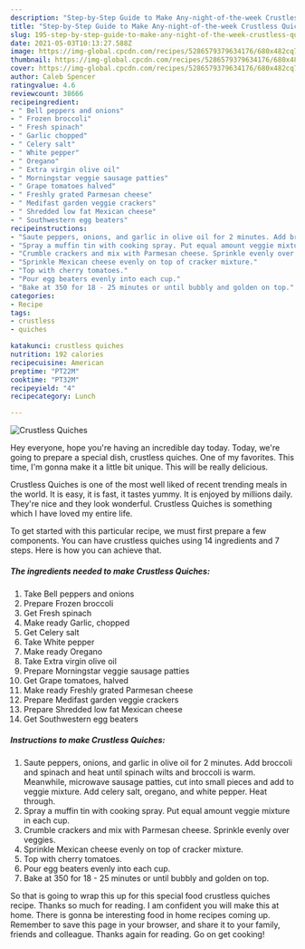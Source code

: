 ```yaml
---
description: "Step-by-Step Guide to Make Any-night-of-the-week Crustless Quiches"
title: "Step-by-Step Guide to Make Any-night-of-the-week Crustless Quiches"
slug: 195-step-by-step-guide-to-make-any-night-of-the-week-crustless-quiches
date: 2021-05-03T10:13:27.588Z
image: https://img-global.cpcdn.com/recipes/5286579379634176/680x482cq70/crustless-quiches-recipe-main-photo.jpg
thumbnail: https://img-global.cpcdn.com/recipes/5286579379634176/680x482cq70/crustless-quiches-recipe-main-photo.jpg
cover: https://img-global.cpcdn.com/recipes/5286579379634176/680x482cq70/crustless-quiches-recipe-main-photo.jpg
author: Caleb Spencer
ratingvalue: 4.6
reviewcount: 38666
recipeingredient:
- " Bell peppers and onions"
- " Frozen broccoli"
- " Fresh spinach"
- " Garlic chopped"
- " Celery salt"
- " White pepper"
- " Oregano"
- " Extra virgin olive oil"
- " Morningstar veggie sausage patties"
- " Grape tomatoes halved"
- " Freshly grated Parmesan cheese"
- " Medifast garden veggie crackers"
- " Shredded low fat Mexican cheese"
- " Southwestern egg beaters"
recipeinstructions:
- "Saute peppers, onions, and garlic in olive oil for 2 minutes. Add broccoli and spinach and heat until spinach wilts and broccoli is warm. Meanwhile, microwave sausage patties, cut into small pieces and add to veggie mixture. Add celery salt, oregano, and white pepper. Heat through."
- "Spray a muffin tin with cooking spray. Put equal amount veggie mixture in each cup."
- "Crumble crackers and mix with Parmesan cheese. Sprinkle evenly over veggies."
- "Sprinkle Mexican cheese evenly on top of cracker mixture."
- "Top with cherry tomatoes."
- "Pour egg beaters evenly into each cup."
- "Bake at 350 for 18 - 25 minutes or until bubbly and golden on top."
categories:
- Recipe
tags:
- crustless
- quiches

katakunci: crustless quiches 
nutrition: 192 calories
recipecuisine: American
preptime: "PT22M"
cooktime: "PT32M"
recipeyield: "4"
recipecategory: Lunch

---
```



![Crustless Quiches](https://img-global.cpcdn.com/recipes/5286579379634176/680x482cq70/crustless-quiches-recipe-main-photo.jpg)

Hey everyone, hope you're having an incredible day today. Today, we're going to prepare a special dish, crustless quiches. One of my favorites. This time, I'm gonna make it a little bit unique. This will be really delicious.



Crustless Quiches is one of the most well liked of recent trending meals in the world. It is easy, it is fast, it tastes yummy. It is enjoyed by millions daily. They're nice and they look wonderful. Crustless Quiches is something which I have loved my entire life.


To get started with this particular recipe, we must first prepare a few components. You can have crustless quiches using 14 ingredients and 7 steps. Here is how you can achieve that.

<!--inarticleads1-->

##### The ingredients needed to make Crustless Quiches:

1. Take  Bell peppers and onions
1. Prepare  Frozen broccoli
1. Get  Fresh spinach
1. Make ready  Garlic, chopped
1. Get  Celery salt
1. Take  White pepper
1. Make ready  Oregano
1. Take  Extra virgin olive oil
1. Prepare  Morningstar veggie sausage patties
1. Get  Grape tomatoes, halved
1. Make ready  Freshly grated Parmesan cheese
1. Prepare  Medifast garden veggie crackers
1. Prepare  Shredded low fat Mexican cheese
1. Get  Southwestern egg beaters




<!--inarticleads2-->

##### Instructions to make Crustless Quiches:

1. Saute peppers, onions, and garlic in olive oil for 2 minutes. Add broccoli and spinach and heat until spinach wilts and broccoli is warm. Meanwhile, microwave sausage patties, cut into small pieces and add to veggie mixture. Add celery salt, oregano, and white pepper. Heat through.
1. Spray a muffin tin with cooking spray. Put equal amount veggie mixture in each cup.
1. Crumble crackers and mix with Parmesan cheese. Sprinkle evenly over veggies.
1. Sprinkle Mexican cheese evenly on top of cracker mixture.
1. Top with cherry tomatoes.
1. Pour egg beaters evenly into each cup.
1. Bake at 350 for 18 - 25 minutes or until bubbly and golden on top.




So that is going to wrap this up for this special food crustless quiches recipe. Thanks so much for reading. I am confident you will make this at home. There is gonna be interesting food in home recipes coming up. Remember to save this page in your browser, and share it to your family, friends and colleague. Thanks again for reading. Go on get cooking!
